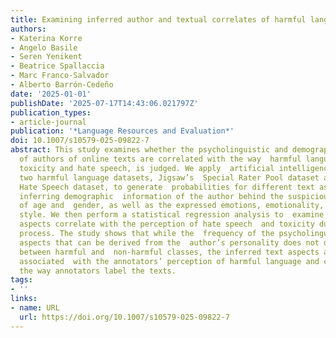 ```yaml
---
title: Examining inferred author and textual correlates of harmful language  annotation
authors:
- Katerina Korre
- Angelo Basile
- Seren Yenikent
- Beatrice Spallaccia
- Marc Franco-Salvador
- Alberto Barrón-Cedeño
date: '2025-01-01'
publishDate: '2025-07-17T14:43:06.021797Z'
publication_types:
- article-journal
publication: '*Language Resources and Evaluation*'
doi: 10.1007/s10579-025-09822-7
abstract: This study examines whether the psycholinguistic and demographic  characteristics
  of authors of online texts are correlated with the way  harmful language, such as
  toxicity and hate speech, is judged. We apply  artificial intelligence models to
  two harmful language datasets, Jigsaw’s  Special Rater Pool dataset and the Measuring
  Hate Speech dataset, to generate  probabilities for different text aspects, namely
  inferring demographic  information of the author behind the suspicious text in terms
  of age and  gender, as well as the expressed emotions, emotionality, sentiment and  communication
  style. We then perform a statistical regression analysis to  examine how these text
  aspects correlate with the perception of hate speech  and toxicity during the annotation
  process. The study shows that while the  frequency of the psycholinguistic text
  aspects that can be derived from the  author’s personality does not differ significantly
  between harmful and  non-harmful classes, the inferred text aspects are statistically
  associated  with the annotators’ perception of harmful language and could potentially  influence
  the way annotators label the texts.
tags:
- ''
links:
- name: URL
  url: https://doi.org/10.1007/s10579-025-09822-7
---
```

